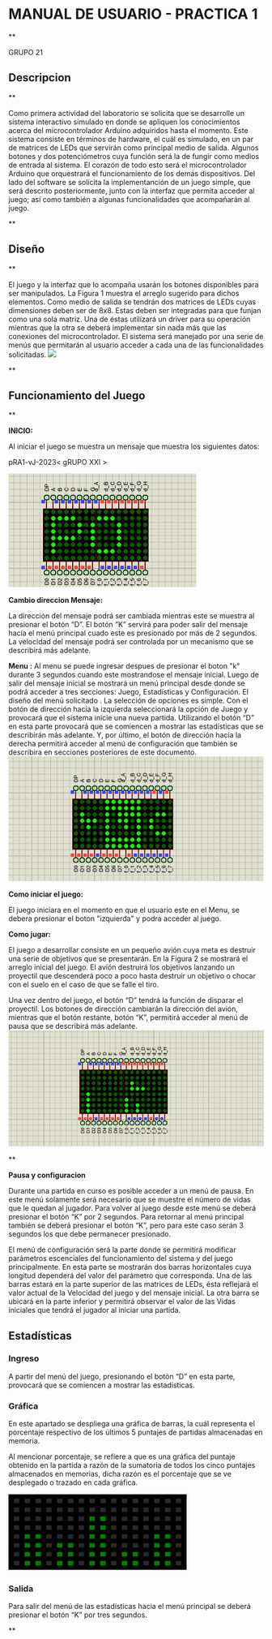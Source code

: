 ﻿# **MANUAL DE USUARIO - PRACTICA 1**

  

**

GRUPO 21

  

## Descripcion

  

**

Como primera actividad del laboratorio se solicita que se desarrolle un sistema interactivo simulado en donde se apliquen los conocimientos acerca del microcontrolador Arduino adquiridos hasta el momento. Este sistema consiste en términos de hardware, el cuál es simulado, en un par de matrices de LEDs que servirán como principal medio de salida. Algunos botones y dos potenciómetros cuya función será la de fungir como medios de entrada al sistema. El corazón de todo esto será el microcontrolador Arduino que orquestrará el funcionamiento de los demás dispositivos. Del lado del software se solicita la implementanción de un juego simple, que será descrito posteriormente, junto con la interfaz que permita acceder al juego; así como también a algunas funcionalidades que acompañarán al juego.

  

**

  

## Diseño

  

**

El juego y la interfaz que lo acompaña usarán los botones disponibles para ser manipulados. La Figura 1 muestra el arreglo sugerido para dichos elementos. Como medio de salida se tendrán dos matrices de LEDs cuyas dimensiones deben ser de 8x8. Estas deben ser integradas para que funjan como una sola matriz. Una de éstas utilizará un driver para su operación mientras que la otra se deberá implementar sin nada más que las conexiones del microcontrolador. El sistema será manejado por una serie de menús que permitarán al usuario acceder a cada una de las funcionalidades solicitadas.
![](!%5B%5D%28https://github.com/rubenralda/ACE1-23VJ0778G21PRA1/blob/master/Documentacion/img/Dise%C3%B1o.png?raw=true%29)
  



**

  

## Funcionamiento del Juego

  

**

**INICIO:**

Al iniciar el juego se muestra un mensaje que muestra los siguientes datos:

pRA1-vJ-2023< gRUPO XXl >


  ![](https://github.com/rubenralda/ACE1-23VJ0778G21PRA1/blob/master/Documentacion/img/msj.png?raw=true)
  

**Cambio direccion Mensaje:**

La dirección del mensaje podrá ser cambiada mientras este se muestra al presionar el botón “D”. El botón “K” servirá para poder salir del mensaje hacia el menú principal cuado este es presionado por más de 2 segundos. La velocidad del mensaje podrá ser controlada por un mecanismo que se describirá más adelante.

  
**Menu :**
Al menu se puede ingresar despues de presionar el boton "k" durante 3 segundos cuando este mostrandose el mensaje inicial.
Luego de salir del mensaje inicial se mostrará un menú principal desde donde se podrá acceder a tres secciones: Juego, Estadísticas y Configuración. El diseño del menú solicitado . La selección de opciones es simple. Con el botón de dirección hacia la izquierda seleccionará la opción de Juego y provocará que el sistema inicie una nueva partida. Utilizando el botón “D” en esta parte provocará que se comiencen a mostrar las estadísticas que se describirán más adelante. Y, por último, el botón de dirección hacia la derecha permitirá acceder al menú de configuración que también se describira en secciones posteriores de este documento.
![](https://github.com/rubenralda/ACE1-23VJ0778G21PRA1/blob/master/Documentacion/img/Menu.png?raw=true)

**Como iniciar el juego:**

El juego iniciara en el momento en que el usuario este en el Menu, se debera presionar el boton "izquierda" y podra acceder al juego.



**Como jugar:**

El juego a desarrollar consiste en un pequeño avión cuya meta es destruir una serie de objetivos que se presentarán. En la Figura 2 se mostrará el arreglo inicial del juego. El avión destruirá los objetivos lanzando un proyectil que descenderá poco a poco hasta destruir un objetivo o chocar con el suelo en el caso de que se falle el tiro.

Una vez dentro del juego, el botón “D” tendrá la función de disparar el proyectil. Los botones de dirección cambiarán la dirección del avión, mientras que el botón restante, botón “K”, permitirá acceder al menú de pausa que se describirá más adelante.
  ![](https://github.com/rubenralda/ACE1-23VJ0778G21PRA1/blob/master/Documentacion/img/juego.png?raw=true)

**

  

**Pausa y configuracion**


Durante una partida en curso es posible acceder a un menú de pausa. En este menú solamente será necesario que se muestre el número de vidas que le quedan al jugador. Para volver al juego desde este menú se deberá presionar el botón “K” por 2 segundos. Para retornar al menú principal también se deberá presionar el botón “K”, pero para este caso serán 3 segundos los que debe permanecer presionado.

El menú de configuración será la parte donde se permitirá modificar parámetros escenciales del funcionamiento del sistema y del juego principalmente. En esta parte se mostrarán dos barras horizontales cuya longitud dependerá del valor del parámetro que corresponda. Una de las barras estará en la parte superior de las matrices de LEDs, ésta reflejará el valor actual de la Velocidad del juego y del mensaje inicial. La otra barra se ubicará en la parte inferior y permitirá observar el valor de las Vidas iniciales que tendrá el jugador al iniciar una partida.

  ## Estadísticas

  

### Ingreso

  

A partir del menú del juego, presionando el botón “D” en esta parte, provocará que se comiencen a mostrar las estadísticas.

  

### Gráfica

  

En este apartado se despliega una gráfica de barras, la cuál representa el porcentaje respectivo de los últimos 5 puntajes de partidas almacenadas en memoria.

Al mencionar porcentaje, se refiere a que es una gráfica del puntaje obtenido en la partida a razón de la sumatoria de todos los cinco puntajes almacenados en memorias, dicha razón es el porcentaje que se ve desplegado o trazado en cada gráfica.

  

![stats](/Documentacion/img/stats.png)

  

### Salida

  

Para salir del menú de las estadísticas hacia el menú principal se deberá presionar el botón “K” por tres segundos.

**
